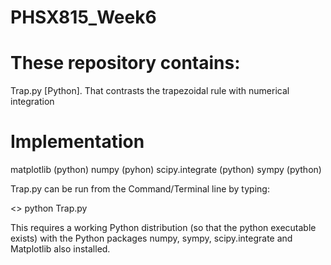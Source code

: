 # PHSX815_Week6

# These repository contains:

Trap.py [Python]. That contrasts the trapezoidal rule with numerical integration

# Implementation


matplotlib (python)
numpy (pyhon)
scipy.integrate (python)
sympy (python)


Trap.py 
can be run from the Command/Terminal line by typing:

<> python Trap.py


This requires a working Python distribution (so that the python executable exists) with the Python packages numpy, sympy, scipy.integrate and Matplotlib also installed.
